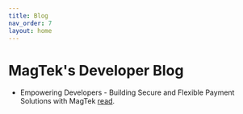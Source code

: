 ```yaml
---
title: Blog
nav_order: 7
layout: home
---
```


# MagTek's Developer Blog



- Empowering Developers - Building Secure and Flexible Payment Solutions with MagTek [read](EmpowerDevelopers.md).
